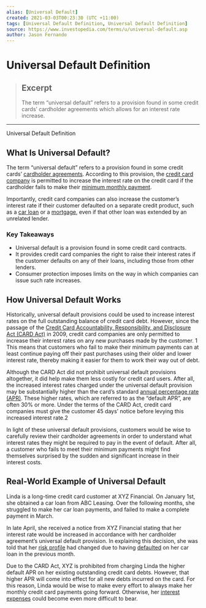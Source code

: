 ```yaml
---
alias: [Universal Default]
created: 2021-03-03T00:23:30 (UTC +11:00)
tags: [Universal Default Definition, Universal Default Definition]
source: https://www.investopedia.com/terms/u/universal-default.asp
author: Jason Fernando
---
```


# Universal Default Definition

> ## Excerpt
> The term “universal default” refers to a provision found in some credit cards’ cardholder agreements which allows for an interest rate increase.

---

Universal Default Definition
## What Is Universal Default?

The term “universal default” refers to a provision found in some credit cards’ [cardholder agreements](https://www.investopedia.com/terms/c/cardholder-agreement.asp). According to this provision, the [credit card company](https://www.investopedia.com/articles/stocks/09/credit-card-company-invest.asp) is permitted to increase the interest rate on the credit card if the cardholder fails to make their [minimum monthly payment](https://www.investopedia.com/terms/m/minimum-monthly-payment.asp).

Importantly, credit card companies can also increase the customer’s interest rate if their customer defaulted on a separate credit product, such as a [car loan](https://www.investopedia.com/auto-loans-4689734) or a [mortgage](https://www.investopedia.com/terms/m/mortgage.asp), even if that other loan was extended by an unrelated lender.

### Key Takeaways

-   Universal default is a provision found in some credit card contracts.
-   It provides credit card companies the right to raise their interest rates if the customer defaults on any of their loans, including those from other lenders.
-   Consumer protection imposes limits on the way in which companies can issue such rate increases.

## How Universal Default Works

Historically, universal default provisions could be used to increase interest rates on the full outstanding balance of credit card debt. However, since the passage of the [Credit Card Accountability, Responsibility, and Disclosure Act (CARD Act)](https://www.investopedia.com/terms/c/credit-card-accountability-responsibility-and-disclosure-act-of-2009.asp) in 2009, credit card companies are only permitted to increase their interest rates on any new purchases made by the customer. 1 This means that customers who fail to make their minimum payments can at least continue paying off their past purchases using their older and lower interest rate, thereby making it easier for them to work their way out of debt.

Although the CARD Act did not prohibit universal default provisions altogether, it did help make them less costly for credit card users. After all, the increased interest rates charged under the universal default provision may be substantially higher than the card’s standard [annual percentage rate (APR)](https://www.investopedia.com/terms/a/apr.asp). These higher rates, which are referred to as the “default APR”, are often 30% or more. Under the terms of the CARD Act, credit card companies must give the customer 45 days’ notice before levying this increased interest rate.2

In light of these universal default provisions, customers would be wise to carefully review their cardholder agreements in order to understand what interest rates they might be required to pay in the event of default. After all, a customer who fails to meet their minimum payments might find themselves surprised by the sudden and significant increase in their interest costs. 

## Real-World Example of Universal Default

Linda is a long-time credit card customer at XYZ Financial. On January 1st, she obtained a car loan from ABC Leasing. Over the following months, she struggled to make her car loan payments, and failed to make a complete payment in March.

In late April, she received a notice from XYZ Financial stating that her interest rate would be increased in accordance with her cardholder agreement’s universal default provision. In explaining this decision, she was told that her [risk profile](https://www.investopedia.com/terms/r/risk-profile.asp) had changed due to having [defaulted](https://www.investopedia.com/terms/d/default2.asp) on her car loan in the previous month.

Due to the CARD Act, XYZ is prohibited from charging Linda the higher default APR on her existing outstanding credit card debts. However, that higher APR will come into effect for all new debts incurred on the card. For this reason, Linda would be wise to make every effort to always make her monthly credit card payments going forward. Otherwise, her [interest expenses](https://www.investopedia.com/terms/i/interestexpense.asp) could become even more difficult to bear.
